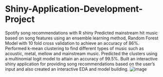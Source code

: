 # Shiny-Application-Development-Project
Spotify song recommendations with R shiny
Predicted mainstream hit music based on song features using an ensemble learning method, Random Forest Model with 10 fold cross validation to achieve an accuracy of 86%. Performed k-mean clustering to find different types of music such as acoustic, metal, mellow and mainstream music. Predicted the clusters using a multinomial logit model to attain an accuracy of 99.5%. Built an interactive shiny application for providing song recommendations based on the user’s input and also created an interactive EDA and model building. 
![image](https://user-images.githubusercontent.com/78705262/111700702-c3705680-8807-11eb-98c6-849e28ab8431.png)
